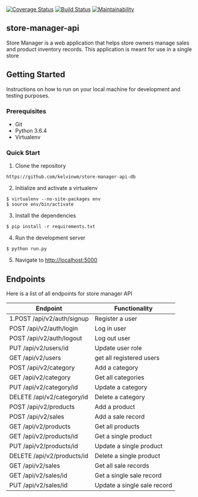 [![Coverage Status](https://coveralls.io/repos/github/kelvinwm/store-manager-api-db/badge.svg?branch=travis-config)](https://coveralls.io/github/kelvinwm/store-manager-api-db?branch=travis-config)
[![Build Status](https://travis-ci.org/kelvinwm/store-manager-api-db.svg?branch=heroku-config)](https://travis-ci.org/kelvinwm/store-manager-api-db)
[![Maintainability](https://api.codeclimate.com/v1/badges/a763257e90829b1e6e99/maintainability)](https://codeclimate.com/github/kelvinwm/store-manager-api-db/maintainability)

## store-manager-api

Store Manager is a web application that helps store owners manage sales and product inventory
records. This application is meant for use in a single store

## Getting Started

Instructions on how to run on your local machine for development and testing purposes. 

### Prerequisites

* Git
* Python 3.6.4
* Virtualenv

### Quick Start

1. Clone the repository

```
https://github.com/kelvinwm/store-manager-api-db
```
2. Initialize and activate a virtualenv

```
$ virtualenv --no-site-packages env
$ source env/bin/activate
```

3. Install the dependencies

```
$ pip install -r requirements.txt
```

4. Run the development server

```
$ python run.py
```

5. Navigate to [http://localhost:5000](http://localhost:5000)

## Endpoints
Here is a list of all endpoints for store manager API

Endpoint | Functionality 
------------ | -------------
1.POST /api/v2/auth/signup |	Register a user
POST /api/v2/auth/login	| Log in user
POST /api/v2/auth/logout	| Log out user
PUT /api/v2/users/id |	Update user role
GET /api/v2/users	| get all registered users
POST /api/v2/category	| Add a category
GET /api/v2/category	| Get all categories
PUT /api/v2/category/id |	Update a category
DELETE /api/v2/category/id | Delete a category
POST /api/v2/products	| Add a product
POST /api/v2/sales	| Add a sale record
GET /api/v2/products	| Get all products
GET /api/v2/products/id	| Get a single product
PUT /api/v2/products/id	| Update a single product
DELETE /api/v2/products/id	| Delete a single product
GET /api/v2/sales	| Get all sale records
GET /api/v2/sales/id	| Get a single sale record
PUT /api/v2/sales/id	| Update a single sale record






